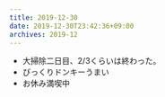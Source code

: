 ```yaml
---
title: 2019-12-30
date: 2019-12-30T23:42:36+09:00
archives: 2019-12
---
```


- 大掃除二日目、2/3くらいは終わった。
- びっくりドンキーうまい
- お休み満喫中
